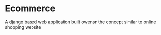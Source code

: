 # Ecommerce
A django based web application built owensn the concept similar to online shopping website
